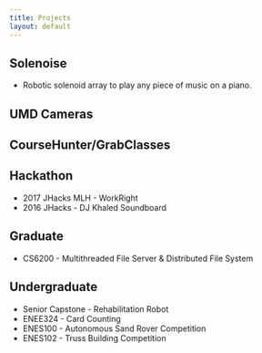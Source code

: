 ```yaml
---
title: Projects
layout: default
---
```


## Solenoise
- Robotic solenoid array to play any piece of music on a piano.

## UMD Cameras

## CourseHunter/GrabClasses

## Hackathon
- 2017 JHacks MLH - WorkRight
- 2016 JHacks - DJ Khaled Soundboard

## Graduate
- CS6200 - Multithreaded File Server & Distributed File System

## Undergraduate
- Senior Capstone - Rehabilitation Robot
- ENEE324 - Card Counting
- ENES100 - Autonomous Sand Rover Competition
- ENES102 - Truss Building Competition
